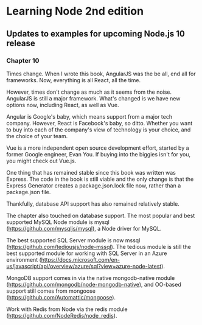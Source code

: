 # Learning Node 2nd edition

## Updates to examples for upcoming Node.js 10 release

### Chapter 10 

Times change. When I wrote this book, AngularJS was the be all, end all for frameworks. Now, everything is all React, all the time.

However, times don't change as much as it seems from the noise. AngularJS is still a major framework. What's changed is we have new options now, including React, as well as Vue.

Angular is Google's baby, which means support from a major tech company. However, React is Facebook's baby, so ditto. Whether you want to buy into each of the company's view of technology is your choice, and the choice of your team. 

Vue is a more independent open source development effort, started by a former Google engineer, Evan You. If buying into the biggies isn't for you, you might check out Vue.js. 

One thing that has remained stable since this book was written was Express. The code in the book is still viable and the only change is that the Express Generator creates a package.json.lock file now, rather than a package.json file. 

Thankfully, database API support has also remained relatively stable. 

The chapter also touched on database support. The most popular and best supported MySQL Node module is mysql (https://github.com/mysqljs/mysql), a Node driver for MySQL. 

The best supported SQL Server module is now mssql (https://github.com/tediousjs/node-mssql). The tedious module is still the best supported module for working with SQL Server in an Azure environment (https://docs.microsoft.com/en-us/javascript/api/overview/azure/sql?view=azure-node-latest).

MongoDB support comes in via the native mongodb-native module (https://github.com/mongodb/node-mongodb-native), and OO-based support still comes from mongoose (https://github.com/Automattic/mongoose). 

Work with Redis from Node via the redis module (https://github.com/NodeRedis/node_redis). 


